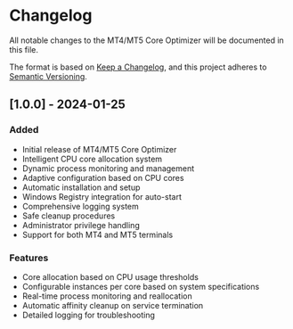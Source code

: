# Changelog

All notable changes to the MT4/MT5 Core Optimizer will be documented in this file.

The format is based on [Keep a Changelog](https://keepachangelog.com/en/1.0.0/),
and this project adheres to [Semantic Versioning](https://semver.org/spec/v2.0.0.html).

## [1.0.0] - 2024-01-25

### Added
- Initial release of MT4/MT5 Core Optimizer
- Intelligent CPU core allocation system
- Dynamic process monitoring and management
- Adaptive configuration based on CPU cores
- Automatic installation and setup
- Windows Registry integration for auto-start
- Comprehensive logging system
- Safe cleanup procedures
- Administrator privilege handling
- Support for both MT4 and MT5 terminals

### Features
- Core allocation based on CPU usage thresholds
- Configurable instances per core based on system specifications
- Real-time process monitoring and reallocation
- Automatic affinity cleanup on service termination
- Detailed logging for troubleshooting
